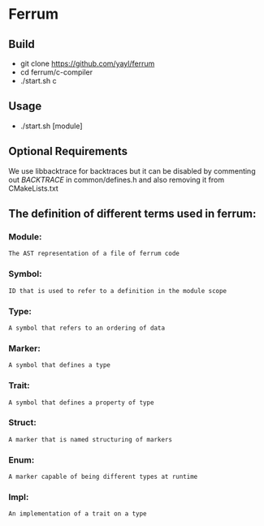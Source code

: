 # Ferrum

## Build
- git clone https://github.com/yayl/ferrum
- cd ferrum/c-compiler
- ./start.sh c

## Usage
- ./start.sh \[module\]

## Optional Requirements
We use libbacktrace for backtraces but it can be disabled by commenting out *BACKTRACE* in common/defines.h and also removing it from CMakeLists.txt


## The definition of different terms used in ferrum:

### Module: 
    The AST representation of a file of ferrum code 
### Symbol: 
    ID that is used to refer to a definition in the module scope
### Type:
    A symbol that refers to an ordering of data
### Marker:
    A symbol that defines a type
### Trait:
    A symbol that defines a property of type
### Struct:
    A marker that is named structuring of markers
### Enum:
    A marker capable of being different types at runtime
### Impl:
    An implementation of a trait on a type
